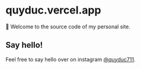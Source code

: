 # quyduc.vercel.app

👋 Welcome to the source code of my personal site.

## Say hello!

Feel free to say hello over on instagram [@quyduc711](https://www.instagram.com/quyduc711/).
